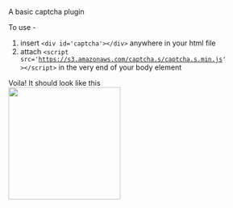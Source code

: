 A basic captcha plugin

To use -
1. insert <code>&lt;div id='captcha'&gt;&lt;/div&gt;</code> anywhere in your html file
2. attach <code>&lt;script src='https://s3.amazonaws.com/captcha.s/captcha.s.min.js' &gt;&lt;/script&gt;</code> in the very end of your body element

<div>Voila! It should look like this</div>
<img src='https://s3.amazonaws.com/captcha.s/screenshot.png' width='222' />
